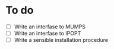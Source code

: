 # To do
- [ ] Write an interfase to MUMPS
- [ ] Write an interfase to IPOPT
- [ ] Write a sensible installation procedure
